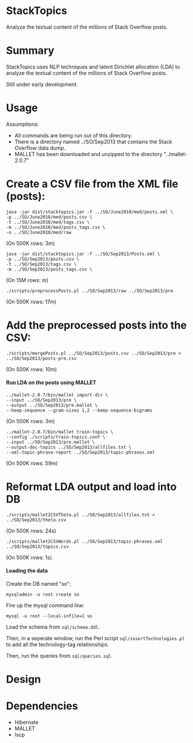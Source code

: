 

StackTopics
=======================

Analyze the textual content of the millions of Stack Overflow posts.


Summary
=======

StackTopics uses NLP techniques and latent Dirichlet allocation (LDA) to analyze
the textual content of the millions of Stack Overflow posts.

Still under early development.


Usage
=====

Assumptions:

- All commands are being run out of this directory.
- There is a directory named ../SO/Sep2013 that contains the Stack Overflow
  data dump.
- MALLET has been downloaded and unzipped to the directory "../mallet-2.0.7"


# Create a CSV file from the XML file (posts):


```
java -jar dist/stacktopics.jar -f ../SO/June2010/med/posts.xml \
-p ../SO/June2010/med/posts.csv \
-t ../SO/June2010/med/tags.csv \
-m ../SO/June2010/med/posts_tags.csv \
-o ../SO/June2010/med/raw
```
(On 500K rows: 3m)

```
java -jar dist/stacktopics.jar -f ../SO/Sep2013/Posts.xml \
-p ../SO/Sep2013/posts.csv \
-t ../SO/Sep2013/tags.csv \
-m ../SO/Sep2013/posts_tags.csv \
```
(On 15M rows: m)

```
./scripts/preprocessPosts.pl ../SO/Sep2013/raw ../SO/Sep2013/pre
```
(On 500K rows: 17m)


# Add the preprocessed posts into the CSV:

```
./scripts/mergePosts.pl ../SO/Sep2013/posts.csv ../SO/Sep2013/pre > ../SO/Sep2013/posts-pre.csv
```
(On 500K rows: 10m)




#### Run LDA on the posts using MALLET

```
../mallet-2.0.7/bin/mallet import-dir \
--input ../SO/Sep2013/pre \
--output ../SO/Sep2013/pre.mallet \
--keep-sequence --gram-sizes 1,2 --keep-sequence-bigrams 
```
(On 500K rows: 3m)


```
../mallet-2.0.7/bin/mallet train-topics \
--config ./scripts/train-topics.conf \
--input ../SO/Sep2013/pre.mallet \
--output-doc-topics ../SO/Sep2013/allfiles.txt \
--xml-topic-phrase-report ../SO/Sep2013/topic-phrases.xml
```
(On 500K rows: 59m)


# Reformat LDA output and load into DB


```
./scripts/mallet2CSVTheta.pl ../SO/Sep2013/allfiles.txt > ../SO/Sep2013/theta.csv
```
(On 500K rows: 24s)


```
./scripts/mallet2CSVWords.pl ../SO/Sep2013/topic-phrases.xml ../SO/Sep2013/topics.csv
```
(On 500K rows: 1s)


#### Loading the data

Create the DB named "so":

```
mysqladmin -u root create so
```

Fire up the mysql command line:

```
mysql -u root --local-infile=1 so
``` 

Load the schema from `sql/schema.ddl`.

Then, in a seperate window, run the Perl script `sql/insertTechnologies.pl` to add all the technology-tag
relationships.

Then, run the queries from `sql/queries.sql`.




Design
======






Dependencies
============

- Hibernate
- MALLET
- lscp

